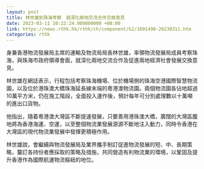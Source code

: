 ```yaml
---
layout: post
title: 林世雄到珠海考察　就深化兩地交流合作交換意見
date: 2023-03-11 10:22:24.000000000 +08:00
link: https://news.rthk.hk/rthk/ch/component/k2/1691490-20230311.htm
categories: rthk
---
```


身兼香港物流發展局主席的運輸及物流局局長林世雄，率領物流發展局成員考察珠海，與珠海市政府領導會面，就深化兩地交流合作及促進兩地經濟社會發展交換意見。

林世雄在網誌表示，行程包括考察珠海機場、位於機場側的珠海空港國際智慧物流園，以及位於港珠澳大橋珠海延長線末端的粵港澳物流園。兩個物流園各佔地超過10萬平方米，仍在施工階段，全面投入運作後，預計每年可分別處理數以十萬噸的進出口貨物。

他指出，隨着粵港澳大灣區不斷提速發展，只要善用港珠澳大橋，廣闊的大灣區腹地將為香港海運、空運，以至整個物流業發展源源不斷地注入動力，同時令香港在大灣區的現代物流業發展中發揮更積極作用。

林世雄說，會繼續與物流發展局及業界攜手制訂促進物流發展的短、中、長期策略，釐訂各持份者應採取的策略及措施，共同營造有利物流業的環境，以鞏固及提升香港作為國際航運物流樞紐的地位。
